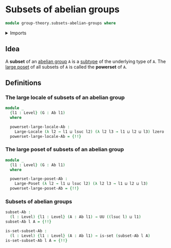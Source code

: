 # Subsets of abelian groups

```agda
module group-theory.subsets-abelian-groups where
```

<details><summary>Imports</summary>

```agda
open import foundation.large-locale-of-subtypes
open import foundation.powersets
open import foundation.sets
open import foundation.universe-levels

open import group-theory.abelian-groups
open import group-theory.subsets-groups

open import order-theory.large-locales
open import order-theory.large-posets
```

</details>

## Idea

A **subset** of an [abelian group](group-theory.abelian-groups.md) `A` is a
[subtype](foundation.subtypes.md) of the underlying type of `A`. The
[large poset](order-theory.large-posets.md) of all subsets of `A` is called the
**powerset** of `A`.

## Definitions

### The large locale of subsets of an abelian group

```agda
module _
  {l1 : Level} (G : Ab l1)
  where

  powerset-large-locale-Ab :
    Large-Locale (λ l2 → l1 ⊔ lsuc l2) (λ l2 l3 → l1 ⊔ l2 ⊔ l3) lzero
  powerset-large-locale-Ab = {!!}
```

### The large poset of subsets of an abelian group

```agda
module _
  {l1 : Level} (G : Ab l1)
  where

  powerset-large-poset-Ab :
    Large-Poset (λ l2 → l1 ⊔ lsuc l2) (λ l2 l3 → l1 ⊔ l2 ⊔ l3)
  powerset-large-poset-Ab = {!!}
```

### Subsets of abelian groups

```agda
subset-Ab :
  (l : Level) {l1 : Level} (A : Ab l1) → UU ((lsuc l) ⊔ l1)
subset-Ab l A = {!!}

is-set-subset-Ab :
  (l : Level) {l1 : Level} (A : Ab l1) → is-set (subset-Ab l A)
is-set-subset-Ab l A = {!!}
```
